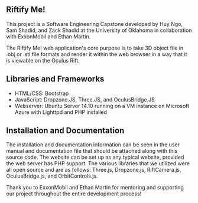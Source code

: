 ## Riftify Me!
This project is a Software Engineering Capstone developed by Huy Ngo, Sam Shadid, and Zack Shadid at the University of Oklahoma in collaboration with ExxonMobil and Ethan Martin.

The Riftify Me! web application's core purpose is to take 3D object file in .obj or .stl file formats and render it within the web browser in a way that it is viewable on the Oculus Rift.

## Libraries and Frameworks
- HTML/CSS: Bootstrap
- JavaScript: Dropzone.JS, Three.JS, and OculusBridge.JS
- Webserver: Ubuntu Server 14.10 running on a VM instance on Microsoft Azure with Lighttpd and PHP installed

## Installation and Documentation
The installation and documentation information can be seen in the user manual and documentation file that should be attached along with this source code. The website can be set up as any typical website, provided the web server has PHP support. The various libraries that we utilized were all open source and are as follows: Three.js, Dropzone.js, RiftCamera.js, OculusBridge.js, and OrbitControls.js.

Thank you to ExxonMobil and Ethan Martin for mentoring and supporting our project throughout the entire development process!
